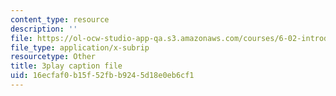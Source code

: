 ```yaml
---
content_type: resource
description: ''
file: https://ol-ocw-studio-app-qa.s3.amazonaws.com/courses/6-02-introduction-to-eecs-ii-digital-communication-systems-fall-2012/16ecfaf0b15f52fbb9245d18e0eb6cf1_fQcJNoe-q-s.vtt
file_type: application/x-subrip
resourcetype: Other
title: 3play caption file
uid: 16ecfaf0-b15f-52fb-b924-5d18e0eb6cf1
---
```

